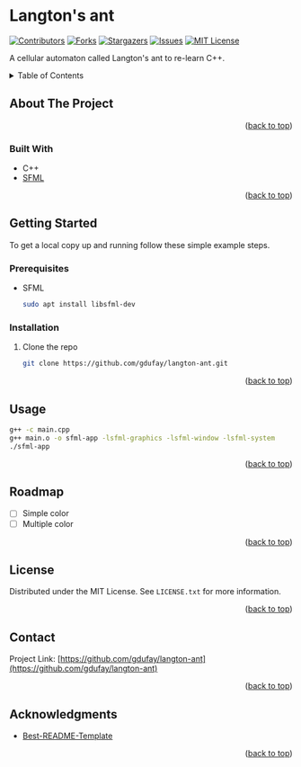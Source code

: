 # Langton's ant

<div id="top"></div>

<!-- PROJECT SHIELDS -->
[![Contributors][contributors-shield]][contributors-url]
[![Forks][forks-shield]][forks-url]
[![Stargazers][stars-shield]][stars-url]
[![Issues][issues-shield]][issues-url]
[![MIT License][license-shield]][license-url]

A cellular automaton called Langton's ant to re-learn C++.

<!-- TABLE OF CONTENTS -->
<details>
  <summary>Table of Contents</summary>
  <ol>
    <li>
      <a href="#about-the-project">About The Project</a>
      <ul>
        <li><a href="#built-with">Built With</a></li>
      </ul>
    </li>
    <li>
      <a href="#getting-started">Getting Started</a>
      <ul>
        <li><a href="#prerequisites">Prerequisites</a></li>
        <li><a href="#installation">Installation</a></li>
      </ul>
    </li>
    <li><a href="#usage">Usage</a></li>
    <li><a href="#roadmap">Roadmap</a></li>
    <li><a href="#license">License</a></li>
    <li><a href="#contact">Contact</a></li>
    <li><a href="#acknowledgments">Acknowledgments</a></li>
  </ol>
</details>


<!-- ABOUT THE PROJECT -->
## About The Project

<p align="right">(<a href="#top">back to top</a>)</p>

### Built With

* C++
* [SFML](https://www.sfml-dev.org/index-fr.php)

<p align="right">(<a href="#top">back to top</a>)</p>


<!-- GETTING STARTED -->
## Getting Started

To get a local copy up and running follow these simple example steps.

### Prerequisites

* SFML
  ```sh
  sudo apt install libsfml-dev
  ```

### Installation

1. Clone the repo
   ```sh
   git clone https://github.com/gdufay/langton-ant.git
   ```

<p align="right">(<a href="#top">back to top</a>)</p>



<!-- USAGE EXAMPLES -->
## Usage

```sh
g++ -c main.cpp
g++ main.o -o sfml-app -lsfml-graphics -lsfml-window -lsfml-system
./sfml-app
```


<p align="right">(<a href="#top">back to top</a>)</p>


<!-- ROADMAP -->
## Roadmap

- [ ] Simple color
- [ ] Multiple color

<p align="right">(<a href="#top">back to top</a>)</p>


<!-- LICENSE -->
## License

Distributed under the MIT License. See `LICENSE.txt` for more information.

<p align="right">(<a href="#top">back to top</a>)</p>



<!-- CONTACT -->
## Contact

Project Link: [https://github.com/gdufay/langton-ant](https://github.com/gdufay/langton-ant)

<p align="right">(<a href="#top">back to top</a>)</p>



<!-- ACKNOWLEDGMENTS -->
## Acknowledgments

* [Best-README-Template](https://github.com/othneildrew/Best-README-Template)

<p align="right">(<a href="#top">back to top</a>)</p>



<!-- MARKDOWN LINKS & IMAGES -->
<!-- https://www.markdownguide.org/basic-syntax/#reference-style-links -->
[contributors-shield]: https://img.shields.io/github/contributors/gdufay/langton-ant.svg?style=for-the-badge
[contributors-url]: https://github.com/gdufay/langton-ant/graphs/contributors
[forks-shield]: https://img.shields.io/github/forks/gdufay/langton-ant.svg?style=for-the-badge
[forks-url]: https://github.com/gdufay/langton-ant/network/members
[stars-shield]: https://img.shields.io/github/stars/gdufay/langton-ant.svg?style=for-the-badge
[stars-url]: https://github.com/gdufay/langton-ant/stargazers
[issues-shield]: https://img.shields.io/github/issues/gdufay/langton-ant.svg?style=for-the-badge
[issues-url]: https://github.com/gdufay/langton-ant/issues
[license-shield]: https://img.shields.io/github/license/gdufay/langton-ant.svg?style=for-the-badge
[license-url]: https://github.com/gdufay/langton-ant/blob/master/LICENSE.txt
